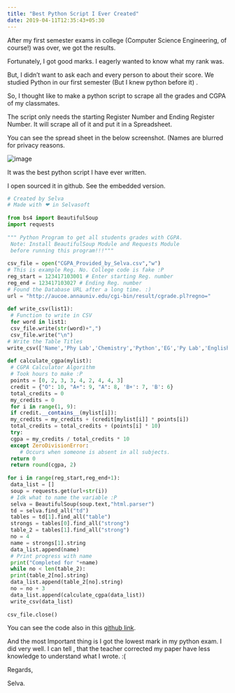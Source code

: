 ```yaml
---
title: "Best Python Script I Ever Created"
date: 2019-04-11T12:35:43+05:30
---
```

After my first semester exams in college (Computer Science Engineering, of course!) was over, we got the results.

Fortunately, I got good marks. I eagerly wanted to know what my rank was.

But, I didn’t want to ask each and every person to about their score. We studied Python in our first semester (But I knew python before it) .

So, I thought like to make a python script to scrape all the grades and CGPA of my classmates.

The script only needs the starting Register Number and Ending Register Number. It will scrape all of it and put it in a Spreadsheet.

You can see the spread sheet in the below screenshot. (Names are blurred for privacy reasons.

![image](https://qphs.fs.quoracdn.net/main-qimg-e0a9991188937aa698deb3fc2f0d91b1)

It was the best python script I have ever written.

I open sourced it in github. See the embedded version.

```python
# Created by Selva
# Made with ❤ in Selvasoft
 
from bs4 import BeautifulSoup
import requests
 
""" Python Program to get all students grades with CGPA.
 Note: Install BeautifulSoup Module and Requests Module
 before running this program!!!"""
 
csv_file = open("CGPA_Provided_by_Selva.csv","w")
# This is example Reg. No. College code is fake :P
reg_start = 123417103001 # Enter starting Reg. number
reg_end = 123417103027 # Ending Reg. number
# Found the Database URL after a long time. :) 
url = "http://aucoe.annauniv.edu/cgi-bin/result/cgrade.pl?regno="
 
def write_csv(list1):
 # Function to write in CSV
 for word in list1:
 csv_file.write(str(word)+",")
 csv_file.write("\n")
# Write the Table Titles
write_csv(['Name','Phy Lab','Chemistry','Python','EG','Py Lab','English','Maths','Physics','CGPA'])
 
def calculate_cgpa(mylist):
 # CGPA Calculator Algorithm
 # Took hours to make :P
 points = [0, 2, 3, 3, 4, 2, 4, 4, 3]
 credit = {"O": 10, "A+": 9, "A": 8, 'B+': 7, 'B': 6}
 total_credits = 0
 my_credits = 0
 for i in range(1, 9):
 if credit.__contains__(mylist[i]):
 my_credits = my_credits + (credit[mylist[i]] * points[i])
 total_credits = total_credits + (points[i] * 10)
 try:
 cgpa = my_credits / total_credits * 10
 except ZeroDivisionError:
	# Occurs when someone is absent in all subjects.
 return 0
 return round(cgpa, 2)
 
for i in range(reg_start,reg_end+1):
 data_list = []
 soup = requests.get(url+str(i))
 # Idk what to name the variable :P
 selva = BeautifulSoup(soup.text,"html.parser")
 td = selva.find_all("td")
 tables = td[1].find_all("table")
 strongs = tables[0].find_all("strong")
 table_2 = tables[1].find_all("strong")
 no = 4
 name = strongs[1].string
 data_list.append(name)
 # Print progress with name
 print("Completed for "+name)
 while no < len(table_2):
 print(table_2[no].string)
 data_list.append(table_2[no].string)
 no = no + 3
 data_list.append(calculate_cgpa(data_list))
 write_csv(data_list)
 
csv_file.close()
```

You can see the code also in this <a href="https://github.com/Peratchiselvan/PythonProjects/blob/master/mark.py" target="_blank">github link</a>.

And the most Important thing is I got the lowest mark in my python exam. I did very well. I can tell , that the teacher corrected my paper have less knowledge to understand what I wrote. :(

Regards,

Selva.
